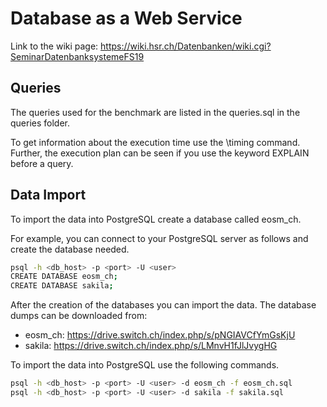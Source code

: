 # Database as a Web Service
Link to the wiki page: https://wiki.hsr.ch/Datenbanken/wiki.cgi?SeminarDatenbanksystemeFS19

## Queries
The queries used for the benchmark are listed in the queries.sql in the queries folder.

To get information about the execution time use the \timing command.
Further, the execution plan can be seen if you use the keyword EXPLAIN before a query.

## Data Import
To import the data into PostgreSQL create a database called eosm_ch.

For example, you can connect to your PostgreSQL server as follows and create the database needed.

```bash
psql -h <db_host> -p <port> -U <user>
CREATE DATABASE eosm_ch;
CREATE DATABASE sakila;
```


After the creation of the databases you can import the data.
The database dumps can be downloaded from:
  * eosm_ch: https://drive.switch.ch/index.php/s/pNGIAVCfYmGsKjU
  * sakila: https://drive.switch.ch/index.php/s/LMnvH1fJlJvygHG

To import the data into PostgreSQL use the following commands.
```bash
psql -h <db_host> -p <port> -U <user> -d eosm_ch -f eosm_ch.sql
psql -h <db_host> -p <port> -U <user> -d sakila -f sakila.sql
```






